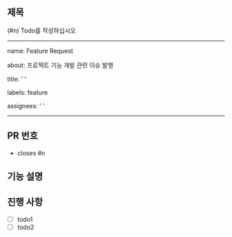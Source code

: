 ## 제목

(#n) Todo를 작성하십시오

---

name: Feature Request

about: 프로젝트 기능 개발 관련 이슈 발행

title: ' '

labels: feature

assignees: ' '

---

## PR 번호

- closes #n

## 기능 설명 <!-- 개발할 기능에 대한 간단한 설명 작성 -->

## 진행 사항 <!-- 할 일 목록을 만들고 진행 사항 표시 -->

- [ ] todo1
- [ ] todo2
